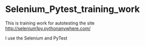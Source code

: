 # Selenium_Pytest_training_work

This is training work for autotesting the site http://selenium1py.pythonanywhere.com/

I use the Selenium and PyTest